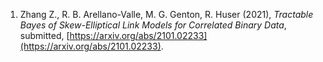 1. Zhang Z., R. B. Arellano-Valle, M. G. Genton, R. Huser (2021), *Tractable Bayes of Skew-Elliptical Link Models for Correlated Binary Data*, submitted, [https://arxiv.org/abs/2101.02233](https://arxiv.org/abs/2101.02233).
